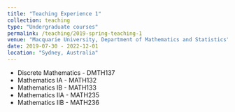```yaml
---
title: "Teaching Experience 1"
collection: teaching
type: "Undergraduate courses"
permalink: /teaching/2019-spring-teaching-1
venue: "Macquarie University, Department of Mathematics and Statistics"
date: 2019-07-30 - 2022-12-01
location: "Sydney, Australia"
---
```


- Discrete Mathematics - DMTH137
- Mathematics IA - MATH132
- Mathematics IB - MATH133
- Mathematics IIA - MATH235
- Mathematics IIB - MATH236


